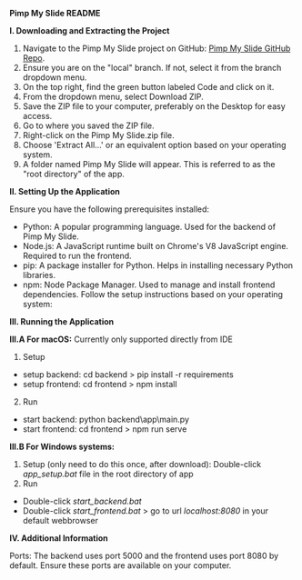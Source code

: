 **Pimp My Slide README**

**I. Downloading and Extracting the Project**

1. Navigate to the Pimp My Slide project on GitHub: [Pimp My Slide GitHub Repo](https://github.com/frederikskovw/pimp_my_slide/tree/local).
2. Ensure you are on the "local" branch. If not, select it from the branch dropdown menu.
3. On the top right, find the green button labeled Code and click on it.
4. From the dropdown menu, select Download ZIP.
5. Save the ZIP file to your computer, preferably on the Desktop for easy access.
6. Go to where you saved the ZIP file.
7. Right-click on the Pimp My Slide.zip file.
8. Choose 'Extract All...' or an equivalent option based on your operating system.
9. A folder named Pimp My Slide will appear. This is referred to as the "root directory" of the app.

**II. Setting Up the Application**

Ensure you have the following prerequisites installed:
- Python: A popular programming language. Used for the backend of Pimp My Slide.
- Node.js: A JavaScript runtime built on Chrome's V8 JavaScript engine. Required to run the frontend.
- pip: A package installer for Python. Helps in installing necessary Python libraries.
- npm: Node Package Manager. Used to manage and install frontend dependencies.
Follow the setup instructions based on your operating system:

**III. Running the Application**

**III.A For macOS:**
Currently only supported directly from IDE
1. Setup
- setup backend: cd backend > pip install -r requirements
- setup frontend: cd frontend > npm install
2. Run
- start backend: python backend\app\main.py
- start frontend: cd frontend > npm run serve

**III.B For Windows systems:**
1. Setup (only need to do this once, after download): Double-click _app_setup.bat_ file in the root directory of app
2. Run
- Double-click _start_backend.bat_
- Double-click _start_frontend.bat_ > go to url _localhost:8080_ in your default webbrowser

**IV. Additional Information**

Ports: The backend uses port 5000 and the frontend uses port 8080 by default. Ensure these ports are available on your computer.
